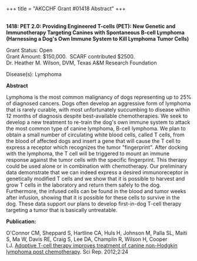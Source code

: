 +++
title = "AKCCHF Grant #01418 Abstract"
+++

 \
**1418: PET 2.0: Providing Engineered T-cells (PET): New Genetic and
Immunotherapy Targeting Canines with Spontaneous B-cell Lymphoma
(Harnessing a Dog\'s Own Immune System to Kill Lymphoma Tumor Cells)**

Grant Status: Open\
Grant Amount: \$150,000.  SCARF contributed \$2500.\
Dr. Heather M. Wilson, DVM, Texas A&M Research Foundation

Disease(s): Lymphoma

**Abstract**

Lymphoma is the most common malignancy of dogs representing up to 25% of
diagnosed cancers. Dogs often develop an aggressive form of lymphoma
that is rarely curable, with most unfortunately succumbing to disease
within 12 months of diagnosis despite best-available chemotherapies. We
seek to develop a new treatment to re-train the dog\'s own immune system
to attack the most common type of canine lymphoma, B-cell lymphoma. We
plan to obtain a small number of circulating white blood cells, called T
cells, from the blood of affected dogs and insert a gene that will cause
the T cell to express a receptor which recognizes the tumor
\"fingerprint\". After docking with the lymphoma, the T cell will be
triggered to mount an immune response against the tumor cells with the
specific fingerprint. This therapy could be used alone or in combination
with chemotherapy. Our preliminary data demonstrate that we can indeed
express a desired immunoreceptor in genetically modified T cells and we
show that it is possible to harvest and grow T cells in the laboratory
and return them safely to the dog. Furthermore, the infused cells can be
found in the blood and tumor weeks after infusion, showing that it is
possible for these cells to survive in the dog. These data support our
plans to develop first-in-dog T-cell therapy targeting a tumor that is
basically untreatable.

**Publication:**

O\'Connor CM, Sheppard S, Hartline CA, Huls H, Johnson M, Palla SL,
Maiti S, Ma W, Davis RE, Craig S, Lee DA, Champlin R, Wilson H, Cooper
LJ. [Adoptive T-cell therapy improves treatment of canine non-Hodgkin
lymphoma post
chemotherapy](http://www.ncbi.nlm.nih.gov/pubmed/22355761). Sci Rep.
2012;2:24
